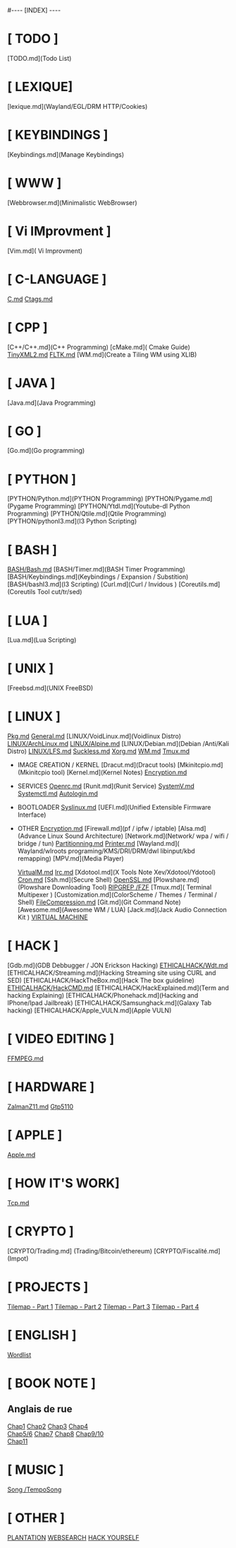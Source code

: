 #---- [INDEX] ---- 

# [ TODO ] 
   [TODO.md](Todo List)


# [ LEXIQUE]
   [lexique.md](Wayland/EGL/DRM
                HTTP/Cookies)

# [ KEYBINDINGS ]
   [Keybindings.md](Manage Keybindings)


# [ WWW ]
   [Webbrowser.md](Minimalistic WebBrowser)

# [ Vi IMprovment ] 
   [Vim.md]( Vi Improvment)

# [ C-LANGUAGE ]
   [C.md](gcc/ar/make/libs)
   [Ctags.md](Ctags)

# [ CPP ]  
   [C++/C++.md](C++ Programming)
   [cMake.md]( Cmake Guide)
   [TinyXML2.md](TinyXML2)
   [FLTK.md](FLTK)
   [WM.md](Create a Tiling WM using XLIB)

# [ JAVA ] 
   [Java.md](Java Programming) 

# [ GO ]
  [Go.md](Go programming)

# [ PYTHON ] 
   [PYTHON/Python.md](PYTHON Programming)
   [PYTHON/Pygame.md](Pygame Programming)
   [PYTHON/Ytdl.md](Youtube-dl Python Programming)
   [PYTHON/Qtile.md](Qtile Programming)
   [PYTHON/pythonI3.md](I3 Python Scripting)

# [ BASH ] 
   [BASH/Bash.md](Scripting)
   [BASH/Timer.md](BASH Timer Programming)
   [BASH/Keybindings.md](Keybindings / Expansion / Substition)
   [BASH/bashI3.md](I3 Scripting)
   [Curl.md](Curl / Invidous )
   [Coreutils.md](Coreutils Tool cut/tr/sed)

#  [ LUA ]
   [Lua.md](Lua Scripting)

# [ UNIX ]
   [Freebsd.md](UNIX FreeBSD)

# [ LINUX ] 
   [Pkg.md](Pkgconfig/meson/ninja/Autoconf/Building/JAVA)
   [General.md](Group/Find/keymap/xclip/date/grep/Doxygen)
   [LINUX/VoidLinux.md](Voidlinux Distro)
   [LINUX/ArchLinux.md](Archlinux/Artix)
   [LINUX/Alpine.md](Alpine/MySQL)
   [LINUX/Debian.md](Debian /Anti/Kali Distro)
   [LINUX/LFS.md](squashfs/linuxfromscratch)
   [Suckless.md](Dwm/ST/Tabbed/Wyeb/Badwolf/nnn)
   [Xorg.md](X11/Xorg/Autologin/Autostart)
   [WM.md](Sway/weston)
   [Tmux.md](Tmux.md)

* IMAGE CREATION / KERNEL 
   [Dracut.md](Dracut tools)
   [Mkinitcpio.md](Mkinitcpio tool)
   [Kernel.md](Kernel Notes)
   [Encryption.md](cryptSetup/LUKS)

* SERVICES
   [Openrc.md](Openrc)
   [Runit.md](Runit Service)
   [SystemV.md](SystemV)
   [Systemctl.md](Systemctl/SystemD)
   [Autologin.md](Autologin/getty/agetty)

* BOOTLOADER
   [Syslinux.md](Syslinux)
   [UEFI.md](Unified Extensible Firmware Interface)

* OTHER
   [Encryption.md](gpg/aes256)
   [Firewall.md](pf / ipfw / iptable)
   [Alsa.md](Advance Linux Sound Architecture)
   [Network.md](Network/ wpa / wifi / bridge / tun)
   [Partitionning.md](Parted/fdisk/cfdisk)
   [Printer.md](printer)
   [Wayland.md]( Wayland/wlroots programing/KMS/DRI/DRM/dwl
     	           	 libinput/kbd remapping)
   [MPV.md](Media Player)
  
   [VirtualM.md](QEMU/KVM/DOCKER)
   [Irc.md](Irc)
   [Xdotool.md](X Tools Note Xev/Xdotool/Ydotool)
   [Cron.md](Cron)
   [Ssh.md](Secure Shell)
   [OpenSSL.md](OpenSSL) 
   [Plowshare.md](Plowshare Downloading Tool)
   [RIPGREP /FZF](ripgrepfzf.md)
   [Tmux.md]( Terminal Multipexer )
   [Customization.md](ColorScheme / Themes / Terminal / Shell)
   [FileCompression.md](Compression)
   [Git.md](Git Command Note)												
   [Awesome.md](Awesome WM / LUA)
   [Jack.md](Jack Audio Connection Kit )
   [VIRTUAL MACHINE](vm)

# [ HACK ]
   [Gdb.md](GDB Debbugger / JON Erickson Hacking)
   [ETHICALHACK/Wdt.md](WebDevelopperTool)
   [ETHICALHACK/Streaming.md](Hacking Streaming site using CURL and SED)
   [ETHICALHACK/HackTheBox.md](Hack The box guideline)
   [ETHICALHACK/HackCMD.md](Ethercap/Nmap)
   [ETHICALHACK/HackExplained.md](Term and hacking Explaining) 
   [ETHICALHACK/Phonehack.md](Hacking and IPhone/Ipad Jailbreak)
   [ETHICALHACK/Samsunghack.md](Galaxy Tab hacking)
   [ETHICALHACK/Apple_VULN.md](Apple VULN)

# [ VIDEO EDITING ]
   [FFMPEG.md](FFMPEG)

# [ HARDWARE ]
   [ZalmanZ11.md](ZalmanZ11)
   [Gtp5110](Galaxytab2)

# [ APPLE ]
   [Apple.md](iFuse/iBoot...)

# [ HOW IT'S WORK]
   [Tcp.md](tcp)

# [ CRYPTO ]
   [CRYPTO/Trading.md] (Trading/Bitcoin/ethereum)
   [CRYPTO/Fiscalité.md] (Impot)

# [ PROJECTS ]	
   [Tilemap - Part 1](wxtme/wxtme01.md)
   [Tilemap - Part 2](wxtme/wxtme02)
   [Tilemap - Part 3](wxtme/wxtme03)
   [Tilemap - Part 4](wxtme/wxtme04)

# [ ENGLISH ] 
   [Wordlist](Wordlist)
		
# [ BOOK NOTE ]
  ## Anglais de rue                     
  [Chap1](nulAnglaisrueC1) [Chap2](nulAnglaisrueC2)
  [Chap3](nulAnglaisrueC3) [Chap4](nulAnglaisrueC4)					
  [Chap5/6](nulAnglaisrueC5) [Chap7](nulAnglaisrueC7)
  [Chap8](nulAnglaisrueC8) 
  [Chap9/10](nulAnglaisrueC9)	
  [Chap11](nulAnglaisrueC11)

# [ MUSIC ] 
   [Song /TempoSong](songTempo.md)				
		
# [ OTHER ] 
   [PLANTATION](Plantation.md)
   [WEBSEARCH](Wsearch)
	 [HACK YOURSELF](HackYourself)

